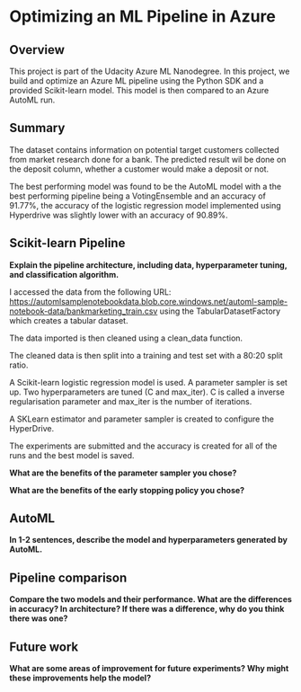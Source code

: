 # Optimizing an ML Pipeline in Azure

## Overview
This project is part of the Udacity Azure ML Nanodegree.
In this project, we build and optimize an Azure ML pipeline using the Python SDK and a provided Scikit-learn model.
This model is then compared to an Azure AutoML run.

## Summary
The dataset contains information on potential target customers collected from market research done for a bank.  The predicted result wil be done on the deposit column, whether a customer would make a deposit or not.

The best performing model was found to be the AutoML model with a the best performing pipeline being a VotingEnsemble and an accuracy of 91.77%, the accuracy of the logistic regression model implemented using Hyperdrive was slightly lower with an accuracy of 90.89%.

## Scikit-learn Pipeline
**Explain the pipeline architecture, including data, hyperparameter tuning, and classification algorithm.**

I accessed the data from the following URL: https://automlsamplenotebookdata.blob.core.windows.net/automl-sample-notebook-data/bankmarketing_train.csv using the TabularDatasetFactory which creates a tabular dataset.

The data imported is then cleaned using a clean_data function.

The cleaned data is then split into a training and test set with a 80:20 split ratio.

A Scikit-learn logistic regression model is used.  A parameter sampler is set up.  Two hyperparameters are tuned (C and max_iter).  C is called a inverse regularisation parameter and max_iter is the number of iterations.

A SKLearn estimator and parameter sampler is created to configure the HyperDrive.

The experiments are submitted and the accuracy is created for all of the runs and the best model is saved.

**What are the benefits of the parameter sampler you chose?**

**What are the benefits of the early stopping policy you chose?**

## AutoML
**In 1-2 sentences, describe the model and hyperparameters generated by AutoML.**

## Pipeline comparison
**Compare the two models and their performance. What are the differences in accuracy? In architecture? If there was a difference, why do you think there was one?**

## Future work
**What are some areas of improvement for future experiments? Why might these improvements help the model?**

